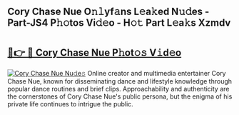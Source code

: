 ## Cory Chase Nue O𝚗𝚕yf𝚊ns L𝚎a𝚔ed N𝚞𝚍es - Part-JS4 P𝚑𝚘tos Vi𝚍𝚎o - H𝚘𝚝 Part L𝚎a𝚔s Xzmdv

# <h2><a href="http://kfc4zq.oniu.top/?m=Cory+Chase+Nue">🔗👉 🔴 Cory Chase Nue P𝚑ot𝚘𝚜 V𝚒d𝚎o</a></h2>

[![Cory Chase Nue Nu𝚍e𝚜](https://i.imgur.com/0qMVB7G.gif)](http://kfc4zq.oniu.top/?m=Cory+Chase+Nue)
Online creator and multimedia entertainer Cory Chase Nue, known for disseminating dance and lifestyle knowledge through popular dance routines and brief clips. Approachability and authenticity are the cornerstones of Cory Chase Nue's public persona, but the enigma of his private life continues to intrigue the public.  

